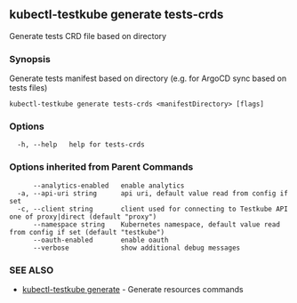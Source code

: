 ## kubectl-testkube generate tests-crds

Generate tests CRD file based on directory

### Synopsis

Generate tests manifest based on directory (e.g. for ArgoCD sync based on tests files)

```
kubectl-testkube generate tests-crds <manifestDirectory> [flags]
```

### Options

```
  -h, --help   help for tests-crds
```

### Options inherited from Parent Commands

```
      --analytics-enabled   enable analytics
  -a, --api-uri string      api uri, default value read from config if set
  -c, --client string       client used for connecting to Testkube API one of proxy|direct (default "proxy")
      --namespace string    Kubernetes namespace, default value read from config if set (default "testkube")
      --oauth-enabled       enable oauth
      --verbose             show additional debug messages
```

### SEE ALSO

* [kubectl-testkube generate](kubectl-testkube_generate.md)	 - Generate resources commands

